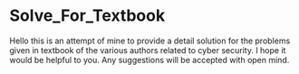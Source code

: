 # Solve_For_Textbook
Hello this is an attempt of mine to provide a detail solution for the problems given in textbook of the various authors related to cyber security. I hope it would be helpful to you. Any suggestions will be accepted with open mind.
